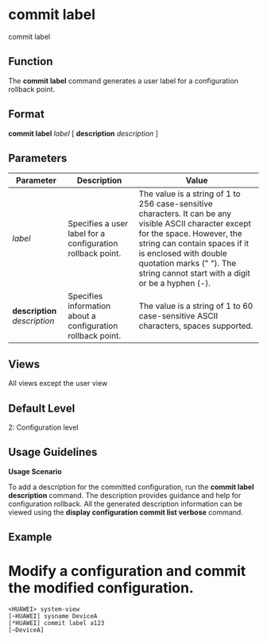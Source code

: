 commit label
============

commit label

Function
--------



The **commit label** command generates a user label for a configuration rollback point.




Format
------

**commit label** *label* [ **description** *description* ]


Parameters
----------

| Parameter | Description | Value |
| --- | --- | --- |
| *label* | Specifies a user label for a configuration rollback point. | The value is a string of 1 to 256 case-sensitive characters. It can be any visible ASCII character except for the space. However, the string can contain spaces if it is enclosed with double quotation marks (" "). The string cannot start with a digit or be a hyphen (-). |
| **description** *description* | Specifies information about a configuration rollback point. | The value is a string of 1 to 60 case-sensitive ASCII characters, spaces supported. |



Views
-----

All views except the user view


Default Level
-------------

2: Configuration level


Usage Guidelines
----------------

**Usage Scenario**



To add a description for the committed configuration, run the **commit label description** command. The description provides guidance and help for configuration rollback. All the generated description information can be viewed using the **display configuration commit list verbose** command.




Example
-------

# Modify a configuration and commit the modified configuration.
```
<HUAWEI> system-view
[~HUAWEI] sysname DeviceA
[*HUAWEI] commit label a123
[~DeviceA]

```